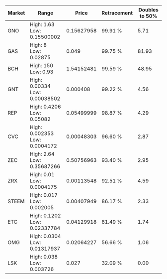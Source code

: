 | Market | Range | Price| Retracement | Doubles to 50% |
| --- | --- | --- | --- | --- |
| GNO | High: 1.63<br />Low: 0.15500002 | 0.15627958 | 99.91 % | 5.71 |
| GAS | High: 8<br />Low: 0.02875 | 0.049 | 99.75 % | 81.93 |
| BCH | High: 150<br />Low: 0.93 | 1.54152481 | 99.59 % | 48.95 |
| GNT | High: 0.00334<br />Low: 0.00038502 | 0.000408 | 99.22 % | 4.56 |
| REP | High: 0.4206<br />Low: 0.05082 | 0.05499999 | 98.87 % | 4.29 |
| CVC | High: 0.002353<br />Low: 0.0004172 | 0.00048303 | 96.60 % | 2.87 |
| ZEC | High: 2.64<br />Low: 0.35687266 | 0.50756963 | 93.40 % | 2.95 |
| ZRX | High: 0.01<br />Low: 0.0004175 | 0.00113548 | 92.51 % | 4.59 |
| STEEM | High: 0.017<br />Low: 0.002005 | 0.00407949 | 86.17 % | 2.33 |
| ETC | High: 0.1202<br />Low: 0.02337784 | 0.04129918 | 81.49 % | 1.74 |
| OMG | High: 0.0304<br />Low: 0.01317937 | 0.02064227 | 56.66 % | 1.06 |
| LSK | High: 0.038<br />Low: 0.003726 | 0.027 | 32.09 % | 0.00 |
